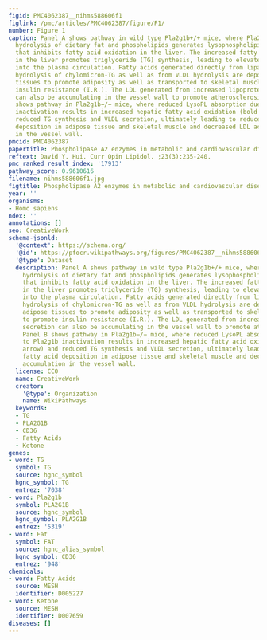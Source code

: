 ```yaml
---
figid: PMC4062387__nihms588606f1
figlink: /pmc/articles/PMC4062387/figure/F1/
number: Figure 1
caption: Panel A shows pathway in wild type Pla2g1b+/+ mice, where Pla2g1b-catalyzed
  hydrolysis of dietary fat and phospholipids generates lysophospholipids (LysoPL)
  that inhibits fatty acid oxidation in the liver. The increased fatty acid availability
  in the liver promotes triglyceride (TG) synthesis, leading to elevated VLDL secretion
  into the plasma circulation. Fatty acids generated directly from lipase-catalyzed
  hydrolysis of chylomicron-TG as well as from VLDL hydrolysis are deposited in adipose
  tissues to promote adiposity as well as transported to skeletal muscle to promote
  insulin resistance (I.R.). The LDL generated from increased lipoprotein secretion
  can also be accumulating in the vessel wall to promote atherosclerosis. Panel B
  shows pathway in Pla2g1b−/− mice, where reduced LysoPL absorption due to Pla2g1b
  inactivation results in increased hepatic fatty acid oxidation (bold arrow) and
  reduced TG synthesis and VLDL secretion, ultimately leading to reduced fatty acid
  deposition in adipose tissue and skeletal muscle and decreased LDL accumulation
  in the vessel wall.
pmcid: PMC4062387
papertitle: Phospholipase A2 enzymes in metabolic and cardiovascular diseases.
reftext: David Y. Hui. Curr Opin Lipidol. ;23(3):235-240.
pmc_ranked_result_index: '17913'
pathway_score: 0.9610616
filename: nihms588606f1.jpg
figtitle: Phospholipase A2 enzymes in metabolic and cardiovascular diseases
year: ''
organisms:
- Homo sapiens
ndex: ''
annotations: []
seo: CreativeWork
schema-jsonld:
  '@context': https://schema.org/
  '@id': https://pfocr.wikipathways.org/figures/PMC4062387__nihms588606f1.html
  '@type': Dataset
  description: Panel A shows pathway in wild type Pla2g1b+/+ mice, where Pla2g1b-catalyzed
    hydrolysis of dietary fat and phospholipids generates lysophospholipids (LysoPL)
    that inhibits fatty acid oxidation in the liver. The increased fatty acid availability
    in the liver promotes triglyceride (TG) synthesis, leading to elevated VLDL secretion
    into the plasma circulation. Fatty acids generated directly from lipase-catalyzed
    hydrolysis of chylomicron-TG as well as from VLDL hydrolysis are deposited in
    adipose tissues to promote adiposity as well as transported to skeletal muscle
    to promote insulin resistance (I.R.). The LDL generated from increased lipoprotein
    secretion can also be accumulating in the vessel wall to promote atherosclerosis.
    Panel B shows pathway in Pla2g1b−/− mice, where reduced LysoPL absorption due
    to Pla2g1b inactivation results in increased hepatic fatty acid oxidation (bold
    arrow) and reduced TG synthesis and VLDL secretion, ultimately leading to reduced
    fatty acid deposition in adipose tissue and skeletal muscle and decreased LDL
    accumulation in the vessel wall.
  license: CC0
  name: CreativeWork
  creator:
    '@type': Organization
    name: WikiPathways
  keywords:
  - TG
  - PLA2G1B
  - CD36
  - Fatty Acids
  - Ketone
genes:
- word: TG
  symbol: TG
  source: hgnc_symbol
  hgnc_symbol: TG
  entrez: '7038'
- word: Pla2g1b
  symbol: PLA2G1B
  source: hgnc_symbol
  hgnc_symbol: PLA2G1B
  entrez: '5319'
- word: Fat
  symbol: FAT
  source: hgnc_alias_symbol
  hgnc_symbol: CD36
  entrez: '948'
chemicals:
- word: Fatty Acids
  source: MESH
  identifier: D005227
- word: Ketone
  source: MESH
  identifier: D007659
diseases: []
---
```

